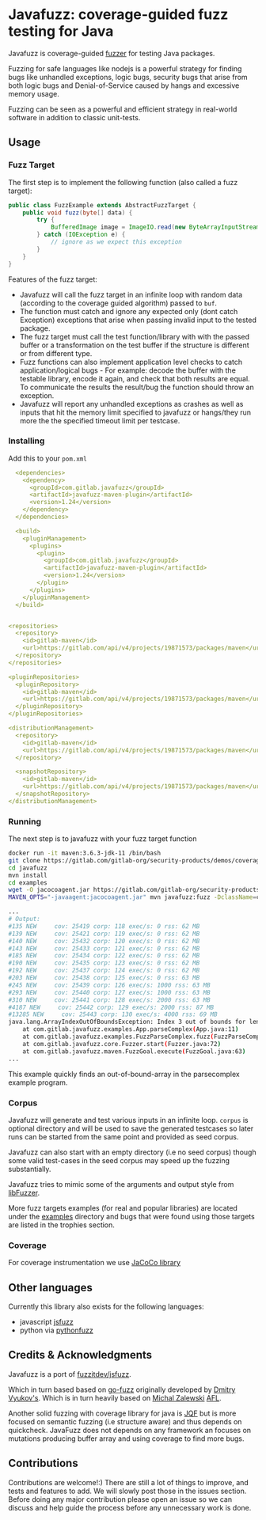 # Javafuzz: coverage-guided fuzz testing for Java

Javafuzz is coverage-guided [fuzzer](https://developer.mozilla.org/en-US/docs/Glossary/Fuzzing) 
for testing Java packages.

Fuzzing for safe languages like nodejs is a powerful strategy for finding bugs like unhandled exceptions, logic bugs,
security bugs that arise from both logic bugs and Denial-of-Service caused by hangs and excessive memory usage.

Fuzzing can be seen as a powerful and efficient strategy in real-world software in addition to classic unit-tests.

## Usage

### Fuzz Target

The first step is to implement the following function (also called a fuzz target):

```java
public class FuzzExample extends AbstractFuzzTarget {
    public void fuzz(byte[] data) {
        try {
            BufferedImage image = ImageIO.read(new ByteArrayInputStream(data));
        } catch (IOException e) {
            // ignore as we expect this exception
        }
    }
}
```

Features of the fuzz target:

* Javafuzz will call the fuzz target in an infinite loop with random data (according to the coverage guided algorithm) passed to `buf`.
* The function must catch and ignore any expected only (dont catch Exception) exceptions that arise when passing invalid input to the tested package.
* The fuzz target must call the test function/library with with the passed buffer or a transformation on the test buffer 
if the structure is different or from different type.
* Fuzz functions can also implement application level checks to catch application/logical bugs - For example: 
decode the buffer with the testable library, encode it again, and check that both results are equal. To communicate the results
the result/bug the function should throw an exception.
* Javafuzz will report any unhandled exceptions as crashes as well as inputs that hit the memory limit specified to javafuzz
or hangs/they run more the the specified timeout limit per testcase.

### Installing
Add this to your `pom.xml`

```yaml
  <dependencies>
    <dependency>
      <groupId>com.gitlab.javafuzz</groupId>
      <artifactId>javafuzz-maven-plugin</artifactId>
      <version>1.24</version>
    </dependency>    
  </dependencies>

  <build>
    <pluginManagement>
      <plugins>
        <plugin>
          <groupId>com.gitlab.javafuzz</groupId>
          <artifactId>javafuzz-maven-plugin</artifactId>
          <version>1.24</version>
        </plugin>
      </plugins>
    </pluginManagement>
  </build>


<repositories>
  <repository>
    <id>gitlab-maven</id>
    <url>https://gitlab.com/api/v4/projects/19871573/packages/maven</url>
  </repository>
</repositories>

<pluginRepositories>
  <pluginRepository>
    <id>gitlab-maven</id>
    <url>https://gitlab.com/api/v4/projects/19871573/packages/maven</url>
  </pluginRepository>
</pluginRepositories>

<distributionManagement>
  <repository>
    <id>gitlab-maven</id>
    <url>https://gitlab.com/api/v4/projects/19871573/packages/maven</url>
  </repository>

  <snapshotRepository>
    <id>gitlab-maven</id>
    <url>https://gitlab.com/api/v4/projects/19871573/packages/maven</url>
  </snapshotRepository>
</distributionManagement>
```


### Running

The next step is to javafuzz with your fuzz target function


```bash
docker run -it maven:3.6.3-jdk-11 /bin/bash
git clone https://gitlab.com/gitlab-org/security-products/demos/coverage-fuzzing/javafuzz-fuzzing-example
cd javafuzz
mvn install
cd examples
wget -O jacocoagent.jar https://gitlab.com/gitlab-org/security-products/analyzers/fuzzers/javafuzz/-/raw/master/javafuzz-maven-plugin/src/main/resources/jacocoagent-exp.jar
MAVEN_OPTS="-javaagent:jacocoagent.jar" mvn javafuzz:fuzz -DclassName=com.gitlab.javafuzz.examples.FuzzParseComplex
```


```bash
...
# Output:
#135 NEW     cov: 25419 corp: 118 exec/s: 0 rss: 62 MB
#139 NEW     cov: 25421 corp: 119 exec/s: 0 rss: 62 MB
#140 NEW     cov: 25432 corp: 120 exec/s: 0 rss: 62 MB
#143 NEW     cov: 25433 corp: 121 exec/s: 0 rss: 62 MB
#185 NEW     cov: 25434 corp: 122 exec/s: 0 rss: 62 MB
#190 NEW     cov: 25435 corp: 123 exec/s: 0 rss: 62 MB
#192 NEW     cov: 25437 corp: 124 exec/s: 0 rss: 62 MB
#203 NEW     cov: 25438 corp: 125 exec/s: 0 rss: 63 MB
#245 NEW     cov: 25439 corp: 126 exec/s: 1000 rss: 63 MB
#293 NEW     cov: 25440 corp: 127 exec/s: 1000 rss: 63 MB
#310 NEW     cov: 25441 corp: 128 exec/s: 2000 rss: 63 MB
#4187 NEW     cov: 25442 corp: 129 exec/s: 2000 rss: 87 MB
#13285 NEW     cov: 25443 corp: 130 exec/s: 4000 rss: 69 MB
java.lang.ArrayIndexOutOfBoundsException: Index 3 out of bounds for length 3
	at com.gitlab.javafuzz.examples.App.parseComplex(App.java:11)
	at com.gitlab.javafuzz.examples.FuzzParseComplex.fuzz(FuzzParseComplex.java:13)
	at com.gitlab.javafuzz.core.Fuzzer.start(Fuzzer.java:72)
	at com.gitlab.javafuzz.maven.FuzzGoal.execute(FuzzGoal.java:63)
...
```

This example quickly finds an out-of-bound-array in the parsecomplex example program.

### Corpus

Javafuzz will generate and test various inputs in an infinite loop. `corpus` is optional directory and will be used to
save the generated testcases so later runs can be started from the same point and provided as seed corpus.

Javafuzz can also start with an empty directory (i.e no seed corpus) though some valid test-cases in the seed corpus
may speed up the fuzzing substantially.  

Javafuzz tries to mimic some of the arguments and output style from [libFuzzer](https://llvm.org/docs/LibFuzzer.html).

More fuzz targets examples (for real and popular libraries) are located under the [examples](https://gitlab.com/gitlab-org/security-products/demos/coverage-fuzzing/javafuzz-fuzzing-example/-/tree/master/src/test/java/com/gitlab/javafuzz/examples) directory and
bugs that were found using those targets are listed in the trophies section.

### Coverage

For coverage instrumentation we use [JaCoCo library](https://github.com/jacoco/jacoco)


## Other languages

Currently this library also exists for the following languages:
* javascript [jsfuzz](https://github.com/fuzzitdev/jsfuzz)
* python via [pythonfuzz](https://github.com/fuzzitdev/pythonfuzz)

## Credits & Acknowledgments

Javafuzz is a port of [fuzzitdev/jsfuzz](https://github.com/fuzzitdev/jsfuzz).

Which in turn based based on [go-fuzz](https://github.com/dvyukov/go-fuzz) originally developed by [Dmitry Vyukov's](https://twitter.com/dvyukov).
Which is in turn heavily based on [Michal Zalewski](https://twitter.com/lcamtuf) [AFL](http://lcamtuf.coredump.cx/afl/).

Another solid fuzzing with coverage library for java is [JQF](https://github.com/rohanpadhye/jqf) but is more
focused on semantic fuzzing (i.e structure aware) and thus depends on quickcheck. JavaFuzz does not 
depends on any framework an focuses on mutations producing buffer array and using coverage to find more bugs.

## Contributions

Contributions are welcome!:) There are still a lot of things to improve, and tests and features to add. We will slowly post those in the
issues section. Before doing any major contribution please open an issue so we can discuss and help guide the process before
any unnecessary work is done.

